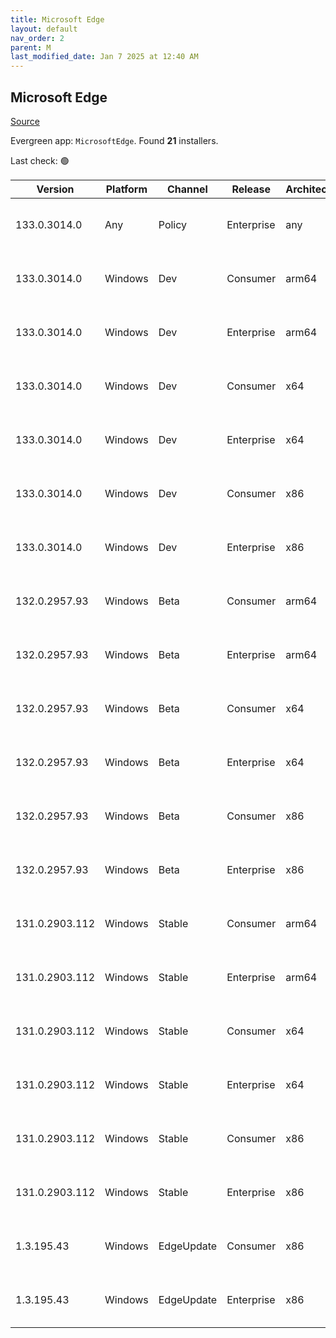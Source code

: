 ```yaml
---
title: Microsoft Edge
layout: default
nav_order: 2
parent: M
last_modified_date: Jan 7 2025 at 12:40 AM
---
```


## Microsoft Edge

[Source](https://www.microsoft.com/edge)

Evergreen app: `MicrosoftEdge`. Found **21** installers.

Last check: 🟢

| Version        | Platform | Channel    | Release    | Architecture | Hash                                                             | URI                                                                                                                                                                                                                                                                                                                      |
| -------------- | -------- | ---------- | ---------- | ------------ | ---------------------------------------------------------------- | ------------------------------------------------------------------------------------------------------------------------------------------------------------------------------------------------------------------------------------------------------------------------------------------------------------------------ |
| 133.0.3014.0   | Any      | Policy     | Enterprise | any          | B0391A4C83C201BC658D482203C6EDFBB3B51460C5048C3B08DC5FB5ADE6EEFB | [https://msedge.sf.dl.delivery.mp.microsoft.com/filestreamingservice/files/10cb2aa4-c3d3-4b67-9746-b87b0fd3ea32/MicrosoftEdgePolicyTemplates.cab](https://msedge.sf.dl.delivery.mp.microsoft.com/filestreamingservice/files/10cb2aa4-c3d3-4b67-9746-b87b0fd3ea32/MicrosoftEdgePolicyTemplates.cab)                       |
| 133.0.3014.0   | Windows  | Dev        | Consumer   | arm64        | E50A38AF38258F4135106F8084CB7D4AED66C97CD0475E5BB53BD1B0E2C4995E | [https://msedge.sf.dl.delivery.mp.microsoft.com/filestreamingservice/files/ad411000-2611-4bf5-a387-c00b2f98401a/MicrosoftEdgeDevEnterpriseARM64.msi](https://msedge.sf.dl.delivery.mp.microsoft.com/filestreamingservice/files/ad411000-2611-4bf5-a387-c00b2f98401a/MicrosoftEdgeDevEnterpriseARM64.msi)                 |
| 133.0.3014.0   | Windows  | Dev        | Enterprise | arm64        | E50A38AF38258F4135106F8084CB7D4AED66C97CD0475E5BB53BD1B0E2C4995E | [https://msedge.sf.dl.delivery.mp.microsoft.com/filestreamingservice/files/ad411000-2611-4bf5-a387-c00b2f98401a/MicrosoftEdgeDevEnterpriseARM64.msi](https://msedge.sf.dl.delivery.mp.microsoft.com/filestreamingservice/files/ad411000-2611-4bf5-a387-c00b2f98401a/MicrosoftEdgeDevEnterpriseARM64.msi)                 |
| 133.0.3014.0   | Windows  | Dev        | Consumer   | x64          | 63F9ECEFE60A2F2A9CC5A05B9B6113A70F7E107F92D07CF70C6E82E7281C59AC | [https://msedge.sf.dl.delivery.mp.microsoft.com/filestreamingservice/files/2835d52f-6bb8-40ad-bd13-8c7d15a0d592/MicrosoftEdgeDevEnterpriseX64.msi](https://msedge.sf.dl.delivery.mp.microsoft.com/filestreamingservice/files/2835d52f-6bb8-40ad-bd13-8c7d15a0d592/MicrosoftEdgeDevEnterpriseX64.msi)                     |
| 133.0.3014.0   | Windows  | Dev        | Enterprise | x64          | 63F9ECEFE60A2F2A9CC5A05B9B6113A70F7E107F92D07CF70C6E82E7281C59AC | [https://msedge.sf.dl.delivery.mp.microsoft.com/filestreamingservice/files/2835d52f-6bb8-40ad-bd13-8c7d15a0d592/MicrosoftEdgeDevEnterpriseX64.msi](https://msedge.sf.dl.delivery.mp.microsoft.com/filestreamingservice/files/2835d52f-6bb8-40ad-bd13-8c7d15a0d592/MicrosoftEdgeDevEnterpriseX64.msi)                     |
| 133.0.3014.0   | Windows  | Dev        | Consumer   | x86          | 53AF8654972D50CCA24B828084F404B09F8294088A1CC17DD67DF6FE0DDBE62D | [https://msedge.sf.dl.delivery.mp.microsoft.com/filestreamingservice/files/f72d6337-3411-49ef-b956-06d273332d47/MicrosoftEdgeDevEnterpriseX86.msi](https://msedge.sf.dl.delivery.mp.microsoft.com/filestreamingservice/files/f72d6337-3411-49ef-b956-06d273332d47/MicrosoftEdgeDevEnterpriseX86.msi)                     |
| 133.0.3014.0   | Windows  | Dev        | Enterprise | x86          | 53AF8654972D50CCA24B828084F404B09F8294088A1CC17DD67DF6FE0DDBE62D | [https://msedge.sf.dl.delivery.mp.microsoft.com/filestreamingservice/files/f72d6337-3411-49ef-b956-06d273332d47/MicrosoftEdgeDevEnterpriseX86.msi](https://msedge.sf.dl.delivery.mp.microsoft.com/filestreamingservice/files/f72d6337-3411-49ef-b956-06d273332d47/MicrosoftEdgeDevEnterpriseX86.msi)                     |
| 132.0.2957.93  | Windows  | Beta       | Consumer   | arm64        | EF742254C1762F1C3D47816CABFFC5A22434DDE9A3A51CCC9368DB011D15B44E | [https://msedge.sf.dl.delivery.mp.microsoft.com/filestreamingservice/files/eec5eb20-1eab-425c-a023-ae52088fb45b/MicrosoftEdgeBetaEnterpriseARM64.msi](https://msedge.sf.dl.delivery.mp.microsoft.com/filestreamingservice/files/eec5eb20-1eab-425c-a023-ae52088fb45b/MicrosoftEdgeBetaEnterpriseARM64.msi)               |
| 132.0.2957.93  | Windows  | Beta       | Enterprise | arm64        | EF742254C1762F1C3D47816CABFFC5A22434DDE9A3A51CCC9368DB011D15B44E | [https://msedge.sf.dl.delivery.mp.microsoft.com/filestreamingservice/files/eec5eb20-1eab-425c-a023-ae52088fb45b/MicrosoftEdgeBetaEnterpriseARM64.msi](https://msedge.sf.dl.delivery.mp.microsoft.com/filestreamingservice/files/eec5eb20-1eab-425c-a023-ae52088fb45b/MicrosoftEdgeBetaEnterpriseARM64.msi)               |
| 132.0.2957.93  | Windows  | Beta       | Consumer   | x64          | 1D8AAC1E93F7299364666F0EE499C7FED3B9CF823540D34B58E8E91D0873C839 | [https://msedge.sf.dl.delivery.mp.microsoft.com/filestreamingservice/files/9d48b808-517d-44c7-85fc-e01c0cd8c300/MicrosoftEdgeBetaEnterpriseX64.msi](https://msedge.sf.dl.delivery.mp.microsoft.com/filestreamingservice/files/9d48b808-517d-44c7-85fc-e01c0cd8c300/MicrosoftEdgeBetaEnterpriseX64.msi)                   |
| 132.0.2957.93  | Windows  | Beta       | Enterprise | x64          | 1D8AAC1E93F7299364666F0EE499C7FED3B9CF823540D34B58E8E91D0873C839 | [https://msedge.sf.dl.delivery.mp.microsoft.com/filestreamingservice/files/9d48b808-517d-44c7-85fc-e01c0cd8c300/MicrosoftEdgeBetaEnterpriseX64.msi](https://msedge.sf.dl.delivery.mp.microsoft.com/filestreamingservice/files/9d48b808-517d-44c7-85fc-e01c0cd8c300/MicrosoftEdgeBetaEnterpriseX64.msi)                   |
| 132.0.2957.93  | Windows  | Beta       | Consumer   | x86          | F6450D9C9798A713940C68B1D7E8C00B594088EAEFD520D2BCCEA52F2B73C2B7 | [https://msedge.sf.dl.delivery.mp.microsoft.com/filestreamingservice/files/997cce64-6aaf-4f44-977c-a496d8731d99/MicrosoftEdgeBetaEnterpriseX86.msi](https://msedge.sf.dl.delivery.mp.microsoft.com/filestreamingservice/files/997cce64-6aaf-4f44-977c-a496d8731d99/MicrosoftEdgeBetaEnterpriseX86.msi)                   |
| 132.0.2957.93  | Windows  | Beta       | Enterprise | x86          | F6450D9C9798A713940C68B1D7E8C00B594088EAEFD520D2BCCEA52F2B73C2B7 | [https://msedge.sf.dl.delivery.mp.microsoft.com/filestreamingservice/files/997cce64-6aaf-4f44-977c-a496d8731d99/MicrosoftEdgeBetaEnterpriseX86.msi](https://msedge.sf.dl.delivery.mp.microsoft.com/filestreamingservice/files/997cce64-6aaf-4f44-977c-a496d8731d99/MicrosoftEdgeBetaEnterpriseX86.msi)                   |
| 131.0.2903.112 | Windows  | Stable     | Consumer   | arm64        | A9867A23D77AC2136A1B9115391ADA432C4B9224AA095981536BAF829CF32743 | [https://msedge.sf.dl.delivery.mp.microsoft.com/filestreamingservice/files/f0a16d90-3c75-4916-b31b-2eff159c0fde/MicrosoftEdgeEnterpriseARM64.msi](https://msedge.sf.dl.delivery.mp.microsoft.com/filestreamingservice/files/f0a16d90-3c75-4916-b31b-2eff159c0fde/MicrosoftEdgeEnterpriseARM64.msi)                       |
| 131.0.2903.112 | Windows  | Stable     | Enterprise | arm64        | A9867A23D77AC2136A1B9115391ADA432C4B9224AA095981536BAF829CF32743 | [https://msedge.sf.dl.delivery.mp.microsoft.com/filestreamingservice/files/f0a16d90-3c75-4916-b31b-2eff159c0fde/MicrosoftEdgeEnterpriseARM64.msi](https://msedge.sf.dl.delivery.mp.microsoft.com/filestreamingservice/files/f0a16d90-3c75-4916-b31b-2eff159c0fde/MicrosoftEdgeEnterpriseARM64.msi)                       |
| 131.0.2903.112 | Windows  | Stable     | Consumer   | x64          | E56598E1AFD29FD0E4321E61DEE3612B11551626669F9E83BA71D438470CD6B3 | [https://msedge.sf.dl.delivery.mp.microsoft.com/filestreamingservice/files/2d358381-061b-490a-93a6-72ef3392b340/MicrosoftEdgeEnterpriseX64.msi](https://msedge.sf.dl.delivery.mp.microsoft.com/filestreamingservice/files/2d358381-061b-490a-93a6-72ef3392b340/MicrosoftEdgeEnterpriseX64.msi)                           |
| 131.0.2903.112 | Windows  | Stable     | Enterprise | x64          | E56598E1AFD29FD0E4321E61DEE3612B11551626669F9E83BA71D438470CD6B3 | [https://msedge.sf.dl.delivery.mp.microsoft.com/filestreamingservice/files/2d358381-061b-490a-93a6-72ef3392b340/MicrosoftEdgeEnterpriseX64.msi](https://msedge.sf.dl.delivery.mp.microsoft.com/filestreamingservice/files/2d358381-061b-490a-93a6-72ef3392b340/MicrosoftEdgeEnterpriseX64.msi)                           |
| 131.0.2903.112 | Windows  | Stable     | Consumer   | x86          | 0EFE14D756B894E3B523BA4AEFCC404895A7893A149E2F5DDEB642B1A9B490B3 | [https://msedge.sf.dl.delivery.mp.microsoft.com/filestreamingservice/files/63d5a509-38ae-4d38-9c07-11e2cd6f81ae/MicrosoftEdgeEnterpriseX86.msi](https://msedge.sf.dl.delivery.mp.microsoft.com/filestreamingservice/files/63d5a509-38ae-4d38-9c07-11e2cd6f81ae/MicrosoftEdgeEnterpriseX86.msi)                           |
| 131.0.2903.112 | Windows  | Stable     | Enterprise | x86          | 0EFE14D756B894E3B523BA4AEFCC404895A7893A149E2F5DDEB642B1A9B490B3 | [https://msedge.sf.dl.delivery.mp.microsoft.com/filestreamingservice/files/63d5a509-38ae-4d38-9c07-11e2cd6f81ae/MicrosoftEdgeEnterpriseX86.msi](https://msedge.sf.dl.delivery.mp.microsoft.com/filestreamingservice/files/63d5a509-38ae-4d38-9c07-11e2cd6f81ae/MicrosoftEdgeEnterpriseX86.msi)                           |
| 1.3.195.43     | Windows  | EdgeUpdate | Consumer   | x86          | DAC76CE6445BAEAE894875C114C76F95507539CB32A581F152B6F4ED4FF43819 | [https://msedge.sf.dl.delivery.mp.microsoft.com/filestreamingservice/files/ff8e6bca-29e7-4bac-a944-15bc3997888f/MicrosoftEdgeUpdateSetup_X86_1.3.195.43.exe](https://msedge.sf.dl.delivery.mp.microsoft.com/filestreamingservice/files/ff8e6bca-29e7-4bac-a944-15bc3997888f/MicrosoftEdgeUpdateSetup_X86_1.3.195.43.exe) |
| 1.3.195.43     | Windows  | EdgeUpdate | Enterprise | x86          | DAC76CE6445BAEAE894875C114C76F95507539CB32A581F152B6F4ED4FF43819 | [https://msedge.sf.dl.delivery.mp.microsoft.com/filestreamingservice/files/ff8e6bca-29e7-4bac-a944-15bc3997888f/MicrosoftEdgeUpdateSetup_X86_1.3.195.43.exe](https://msedge.sf.dl.delivery.mp.microsoft.com/filestreamingservice/files/ff8e6bca-29e7-4bac-a944-15bc3997888f/MicrosoftEdgeUpdateSetup_X86_1.3.195.43.exe) |
